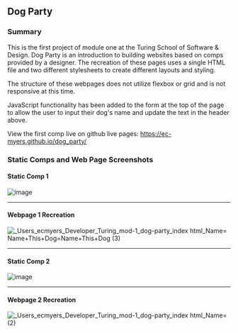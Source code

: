 ## Dog Party
### Summary

This is the first project of module one at the Turing School of Software & Design. Dog Party is an introduction to building 
websites based on comps provided by a designer. The recreation of these pages uses a single HTML file and two different stylesheets to create different layouts and styling.

The structure of these webpages does not utilize flexbox or grid and is not responsive at this time.

JavaScript functionality has been added to the form at the top of the page to allow the user to input their dog's name and update the text in the header above.

View the first comp live on github live pages: https://ec-myers.github.io/dog_party/

### Static Comps and Web Page Screenshots

#### Static Comp 1
![image](https://user-images.githubusercontent.com/47042400/60388385-471c6980-9aa0-11e9-8cd1-00b199c017d6.png)

---

#### Webpage 1 Recreation
![_Users_ecmyers_Developer_Turing_mod-1_dog-party_index html_Name= Name+This+Dog=Name+This+Dog (3)](https://user-images.githubusercontent.com/47042400/60390038-bab37c00-9a8a-11e9-83db-f5665c927ac0.png)

---

#### Static Comp 2
![image](https://user-images.githubusercontent.com/47042400/60388391-5f8c8400-9aa0-11e9-89c7-83f1393a7664.png)

---

#### Webpage 2 Recreation
![_Users_ecmyers_Developer_Turing_mod-1_dog-party_index html_Name= (2)](https://user-images.githubusercontent.com/47042400/60407838-7ce15100-9b79-11e9-8503-5e0b012cba4b.png)

